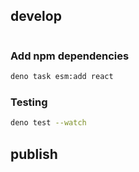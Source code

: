 ## develop

```sh
```

### Add npm dependencies

```sh
deno task esm:add react
```

### Testing

```sh
deno test --watch
```

## publish

```sh
```
